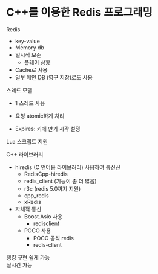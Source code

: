 # C++를 이용한 Redis 프로그래밍

Redis
* key-value
* Memory db
* 일시적 보존
  * 플레이 상황
* Cache로 사용
* 일부 메인 DB (영구 저장)로도 사용

스레드 모델
* 1 스레드 사용
* 요청 atomic하게 처리

* Expires: 키에 만기 시각 설정

Lua 스크립트 지원

C++ 라이브러리
* hiredis (C 언어용 라이브러리) 사용하여 통신신
  * RedisCpp-hiredis
  * redis_client (기능이 좀 더 많음)
  * r3c (redis 5.0까지 지원)
  * cpp_redis
  * xRedis
* 자체적 통신
  * Boost.Asio 사용
    * redisclient
  * POCO 사용
    * POCO 공식 redis
    * redis-client
    
랭킹 구현 쉽게 가능\
실시간 가능